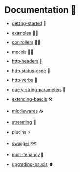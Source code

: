 # Documentation :book:

- [getting-started](getting-started.md) :rocket:

- [examples](examples.md) :man_teacher:

- [controllers](controllers.md) :man_technologist:
- [models](models.md) :man_artist:

- [http-headers](http-headers.md) :bookmark_tabs:
- [http-status-code](http-status-code.md) :traffic_light:
- [http-verbs](http-verbs.md) :speech_balloon:
- [query-string-parameters](query-string-parameters.md) :wrench:

- [extending-baucis](extending-baucis.md) :hammer_and_wrench:
- [middlewares](middlewares.md) :inbox_tray:
- [streaming](streaming.md) :ocean:

- [plugins](plugins.md) :zap:
- [swagger](swagger.md) :world_map:

- [multi-tenancy](multi-tenancy.md) :flags:

- [upgrading-baucis](upgrading-baucis.md) :arrow_up:
